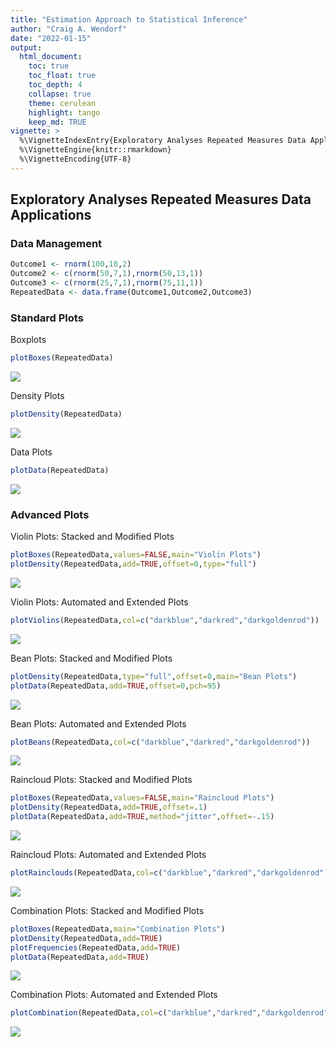 ```yaml
---
title: "Estimation Approach to Statistical Inference"
author: "Craig A. Wendorf"
date: "2022-01-15"
output:
  html_document:
    toc: true
    toc_float: true
    toc_depth: 4
    collapse: true
    theme: cerulean
    highlight: tango
    keep_md: TRUE
vignette: >
  %\VignetteIndexEntry{Exploratory Analyses Repeated Measures Data Applications}
  %\VignetteEngine{knitr::rmarkdown}
  %\VignetteEncoding{UTF-8}
---
```






## Exploratory Analyses Repeated Measures Data Applications

### Data Management


```r
Outcome1 <- rnorm(100,10,2)
Outcome2 <- c(rnorm(50,7,1),rnorm(50,13,1))
Outcome3 <- c(rnorm(25,7,1),rnorm(75,11,1))
RepeatedData <- data.frame(Outcome1,Outcome2,Outcome3)
```

### Standard Plots

Boxplots

```r
plotBoxes(RepeatedData)
```

![](figures/Repeated-Boxes-1.png)<!-- -->

Density Plots

```r
plotDensity(RepeatedData)
```

![](figures/Repeated-Density-1.png)<!-- -->

Data Plots

```r
plotData(RepeatedData)
```

![](figures/Repeated-Data-1.png)<!-- -->

### Advanced Plots

Violin Plots: Stacked and Modified Plots

```r
plotBoxes(RepeatedData,values=FALSE,main="Violin Plots")
plotDensity(RepeatedData,add=TRUE,offset=0,type="full")
```

![](figures/Repeated-ViolinsA-1.png)<!-- -->

Violin Plots: Automated and Extended Plots

```r
plotViolins(RepeatedData,col=c("darkblue","darkred","darkgoldenrod"))
```

![](figures/Repeated-ViolinsB-1.png)<!-- -->

Bean Plots: Stacked and Modified Plots

```r
plotDensity(RepeatedData,type="full",offset=0,main="Bean Plots")
plotData(RepeatedData,add=TRUE,offset=0,pch=95)
```

![](figures/Repeated-BeansA-1.png)<!-- -->

Bean Plots: Automated and Extended Plots

```r
plotBeans(RepeatedData,col=c("darkblue","darkred","darkgoldenrod"))
```

![](figures/Repeated-BeansB-1.png)<!-- -->

Raincloud Plots: Stacked and Modified Plots

```r
plotBoxes(RepeatedData,values=FALSE,main="Raincloud Plots")
plotDensity(RepeatedData,add=TRUE,offset=.1)
plotData(RepeatedData,add=TRUE,method="jitter",offset=-.15)
```

![](figures/Repeated-RaincloudsA-1.png)<!-- -->

Raincloud Plots: Automated and Extended Plots

```r
plotRainclouds(RepeatedData,col=c("darkblue","darkred","darkgoldenrod"))
```

![](figures/Repeated-RaincloudsB-1.png)<!-- -->

Combination Plots: Stacked and Modified Plots

```r
plotBoxes(RepeatedData,main="Combination Plots")
plotDensity(RepeatedData,add=TRUE)
plotFrequencies(RepeatedData,add=TRUE)
plotData(RepeatedData,add=TRUE)
```

![](figures/Repeated-CombinationsA-1.png)<!-- -->

Combination Plots: Automated and Extended Plots

```r
plotCombination(RepeatedData,col=c("darkblue","darkred","darkgoldenrod"))
```

![](figures/Repeated-CombinationsB-1.png)<!-- -->
